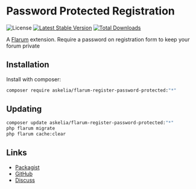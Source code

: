 # Password Protected Registration

![License](https://img.shields.io/badge/license-GPL-3.0-or-later-blue.svg) [![Latest Stable Version](https://img.shields.io/packagist/v/askelia/flarum-register-password-protected.svg)](https://packagist.org/packages/askelia/flarum-register-password-protected) [![Total Downloads](https://img.shields.io/packagist/dt/askelia/flarum-register-password-protected.svg)](https://packagist.org/packages/askelia/flarum-register-password-protected)

A [Flarum](http://flarum.org) extension. Require a password on registration form to keep your forum private

## Installation

Install with composer:

```sh
composer require askelia/flarum-register-password-protected:"*"
```

## Updating

```sh
composer update askelia/flarum-register-password-protected:"*"
php flarum migrate
php flarum cache:clear
```

## Links

- [Packagist](https://packagist.org/packages/askelia/flarum-register-password-protected)
- [GitHub](https://github.com/askelia/flarum-register-password-protected)
- [Discuss](https://discuss.flarum.org/d/PUT_DISCUSS_SLUG_HERE)

